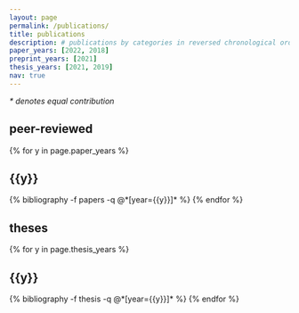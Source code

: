 ```yaml
---
layout: page
permalink: /publications/
title: publications
description: # publications by categories in reversed chronological order. generated by jekyll-scholar.
paper_years: [2022, 2018]
preprint_years: [2021]
thesis_years: [2021, 2019]
nav: true
---
```

<i>* denotes equal contribution</i>

<!-- <div class="publications">
<h2>preprints</h2>

{% for y in page.preprint_years %}
  <h2 class="year">{{y}}</h2>
  {% bibliography -f preprints -q @*[year={{y}}]* %}
{% endfor %} -->

<div class="publications">
<h2>peer-reviewed</h2>

{% for y in page.paper_years %}
  <h2 class="year">{{y}}</h2>
  {% bibliography -f papers -q @*[year={{y}}]* %}
{% endfor %}

<div class="publications">
<h2>theses</h2>

{% for y in page.thesis_years %}
  <h2 class="year">{{y}}</h2>
  {% bibliography -f thesis -q @*[year={{y}}]* %}
{% endfor %}

</div>
